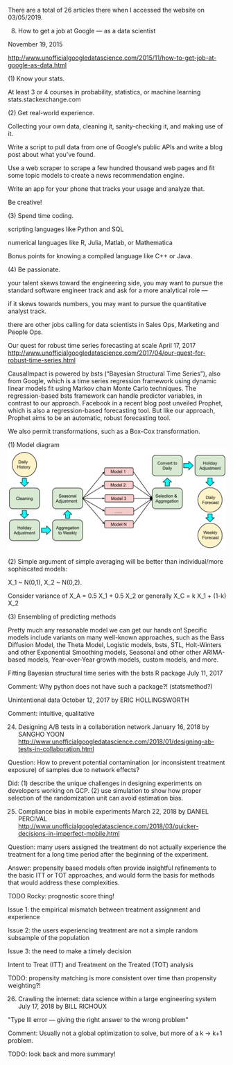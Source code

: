 

There are a total of 26 articles there when I accessed the website on 03/05/2019.

8. How to get a job at Google — as a data scientist

November 19, 2015

http://www.unofficialgoogledatascience.com/2015/11/how-to-get-job-at-google-as-data.html

(1) Know your stats. 

At least 3 or 4 courses in probability, statistics, or machine learning
stats.stackexchange.com

(2) Get real-world experience.

Collecting your own data, cleaning it, sanity-checking it, and making use of it.

Write a script to pull data from one of Google’s public APIs and write a blog post about what you’ve found.

Use a web scraper to scrape a few hundred thousand web pages and fit some topic models to create a news recommendation engine. 

Write an app for your phone that tracks your usage and analyze that. 

Be creative!

(3) Spend time coding.

scripting languages like Python and SQL

numerical languages like R, Julia, Matlab, or Mathematica

Bonus points for knowing a compiled language like C++ or Java.

(4) Be passionate.

your talent skews toward the engineering side, you may want to pursue the standard software engineer track and ask for a more analytical role — 

if it skews towards numbers, you may want to pursue the quantitative analyst track.

there are other jobs calling for data scientists in Sales Ops, Marketing and People Ops.
 


Our quest for robust time series forecasting at scale 
April 17, 2017
http://www.unofficialgoogledatascience.com/2017/04/our-quest-for-robust-time-series.html

CausalImpact is powered by bsts (“Bayesian Structural Time Series”), also from Google, 
which is a time series regression framework using dynamic linear models fit using Markov 
chain Monte Carlo techniques. The regression-based bsts framework can handle predictor 
variables, in contrast to our approach. Facebook in a recent blog post unveiled Prophet, 
which is also a regression-based forecasting tool. But like our approach, Prophet aims 
to be an automatic, robust forecasting tool.

We also permit transformations, such as a Box-Cox transformation.

(1) Model diagram
![Alt text](images/workflow.png?raw=true "Optional Title")

(2) Simple argument of simple averaging will be better than individual/more sophiscated models:

X_1 ~ N(0,1), X_2 ~ N(0,2).

Consider variance of X_A = 0.5 X_1 + 0.5 X_2 or generally X_C = k X_1 + (1-k) X_2

(3) Ensembling of predicting methods

Pretty much any reasonable model we can get our hands on! 
Specific models include variants on many well-known approaches, 
such as the Bass Diffusion Model, the Theta Model, Logistic models, 
bsts, STL, Holt-Winters and other Exponential Smoothing models, 
Seasonal and other other ARIMA-based models, Year-over-Year growth models, 
custom models, and more.


Fitting Bayesian structural time series with the bsts R package 
July 11, 2017

Comment: Why python does not have such a package?! (statsmethod?)


Unintentional data 
October 12, 2017
by ERIC HOLLINGSWORTH

Comment: intuitive, qualitative

24. Designing A/B tests in a collaboration network 
January 16, 2018
by SANGHO YOON
http://www.unofficialgoogledatascience.com/2018/01/designing-ab-tests-in-collaboration.html

Question: How to prevent potential contamination (or inconsistent treatment exposure) of samples due to network effects?

Did:
(1) describe the unique challenges in designing experiments on developers working on GCP. 
(2) use simulation to show how proper selection of the randomization unit can avoid estimation bias.



25. Compliance bias in mobile experiments 
March 22, 2018
by DANIEL PERCIVAL
http://www.unofficialgoogledatascience.com/2018/03/quicker-decisions-in-imperfect-mobile.html

Question: many users assigned the treatment do not actually experience the treatment for a long time period after the beginning of the experiment.

Answer: propensity based models often provide insightful refinements to the basic ITT or TOT approaches, and would form the basis for methods that would address these complexities.

TODO Rocky: prognostic score thing!

Issue 1: the empirical mismatch between treatment assignment and experience

Issue 2: the users experiencing treatment are not a simple random subsample of the population

Issue 3: the need to make a timely decision

Intent to Treat (ITT) and Treatment on the Treated (TOT) analysis

TODO: propensity matching is more consistent over time than propensity weighting?!

26. Crawling the internet: data science within a large engineering system
July 17, 2018
by BILL RICHOUX

"Type III error — giving the right answer to the wrong problem"

Comment: Usually not a global optimization to solve, but more of a k -> k+1 problem.

TODO: look back and more summary!